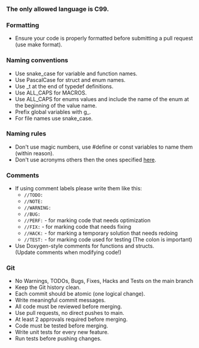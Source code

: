 ### The only allowed language is C99.
### Formatting
- Ensure your code is properly formatted before submitting a pull request (use make format).  
### Naming conventions
- Use snake_case for variable and function names.  
- Use PascalCase for struct and enum names.  
- Use _t at the end of typedef definitions.  
- Use ALL_CAPS for MACROS.  
- Use ALL_CAPS for enums values and include the name of the enum at the beginning of the value name.  
- Prefix global variables with g_.  
- For file names use snake_case.  
### Naming rules
- Don't use magic numbers, use #define or const variables to name them (within reason).  
- Don't use acronyms others then the ones specified [here](acronyms.md).  
### Comments
- If using comment labels please write them like this:
    - `//TODO:` 
    - `//NOTE:`
    - `//WARNING:`
    - `//BUG:`
    - `//PERF:` - for marking code that needs optimization
    - `//FIX:` - for marking code that needs fixing
    - `//HACK:` - for marking a temporary solution that needs redoing
    - `//TEST:` - for marking code used for testing
    (The colon is important)
- Use Doxygen-style comments for functions and structs.  
(Update comments when modifying code!)  
### Git
- No Warnings, TODOs, Bugs, Fixes, Hacks and Tests on the main branch
- Keep the Git history clean.  
- Each commit should be atomic (one logical change).  
- Write meaningful commit messages.  
- All code must be reviewed before merging.  
- Use pull requests, no direct pushes to main.  
- At least 2 approvals required before merging.  
- Code must be tested before merging.  
- Write unit tests for every new feature.  
- Run tests before pushing changes.  
